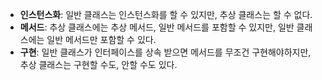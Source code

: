 - **인스턴스화**: 일반 클래스는 인스턴스화를 할 수 있지만, 추상 클래스는 할 수 없다.
- **메서드**: 추상 클래스에는 추상 메서드, 일반 메서드를 포함할 수 있지만, 일반 클래스에는 일반 메서드만 포함할 수 있다.
- **구현**: 일반 클래스가 인터페이스를 상속 받으면 메서드를 무조건 구현해야하지만, 추상 클래스는 구현할 수도, 안할 수도 있다.
